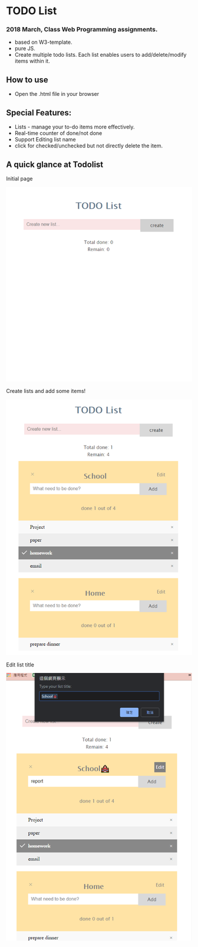 # TODO List
### 2018 March, Class Web Programming assignments.

* based on W3-template.
* pure JS.
* Create multiple todo lists. Each list enables users to add/delete/modify items within it.


## How to use
* Open the .html file in your browser

## Special Features:
* Lists - manage your to-do items more effectively.
* Real-time counter of done/not done
* Support Editing list name
* click for checked/unchecked but not directly delete the item.


## A quick glance at Todolist

Initial page

![Initial](todolist_init.png)


Create lists and add some items!

![todolist preview](todolist_2.png)


Edit list title 

![Edit title](todolist_editTitle.png)

